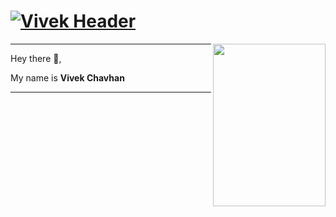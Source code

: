 
# [![Vivek Header](https://user-images.githubusercontent.com/83652490/117017857-958c9600-ad11-11eb-96b3-e80f87c77939.png)](https://github.com/vivek-chavhan)



<p>
    <a><img align='right' height='260' width='180' src="https://user-images.githubusercontent.com/83652490/117017149-01223380-ad11-11eb-9c95-d61dd6509a31.png"></a>
</p>

---

Hey there 👋,

My name is **Vivek Chavhan**

---
